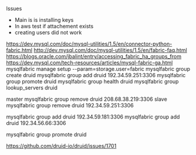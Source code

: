 Issues

* Main is is installing keys 
* In aws test if attachement exists
* creating users did not work


https://dev.mysql.com/doc/mysql-utilities/1.5/en/connector-python-fabric.html
http://dev.mysql.com/doc/mysql-utilities/1.5/en/fabric-faq.html
https://blogs.oracle.com/jbalint/entry/accessing_fabric_ha_groups_from
https://dev.mysql.com/tech-resources/articles/mysql-fabric-ga.html
mysqlfabric manage setup --param=storage.user=fabric
mysqlfabric group create druid
mysqlfabric group add druid 192.34.59.251:3306
mysqlfabric group promote druid
mysqlfabric group health druid
mysqlfabric group lookup_servers druid


master mysqlfabric group remove druid 208.68.38.219:3306
slave mysqlfabric group remove druid 192.34.59.251:3306

mysqlfabric group add druid 192.34.59.181:3306
mysqlfabric group add druid 192.34.56.66:3306

mysqlfabric group promote druid


https://github.com/druid-io/druid/issues/1701